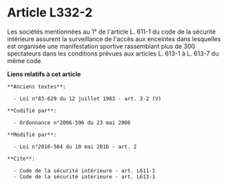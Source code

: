# Article L332-2

Les sociétés mentionnées au 1° de l'article L. 611-1 du code de la sécurité intérieure assurent la surveillance de l'accès
aux enceintes dans lesquelles est organisée une manifestation sportive rassemblant plus de 300 spectateurs dans les
conditions prévues aux articles L. 613-1 à L. 613-7 du même code.

**Liens relatifs à cet article**

	**Anciens textes**:

	  - Loi n°83-629 du 12 juillet 1983 - art. 3-2 (V)

	**Codifié par**:

	  - Ordonnance n°2006-596 du 23 mai 2006

	**Modifié par**:

	  - Loi n°2016-564 du 10 mai 2016 - art. 2

	**Cite**:

	  - Code de la sécurité intérieure - art. L611-1
	  - Code de la sécurité intérieure - art. L613-1

